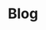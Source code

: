 ---
title: "Blog"
layout: category
permalink: /etc/blog/
author_profile: true
sidebar_main: true
taxonomy: Blog
---
